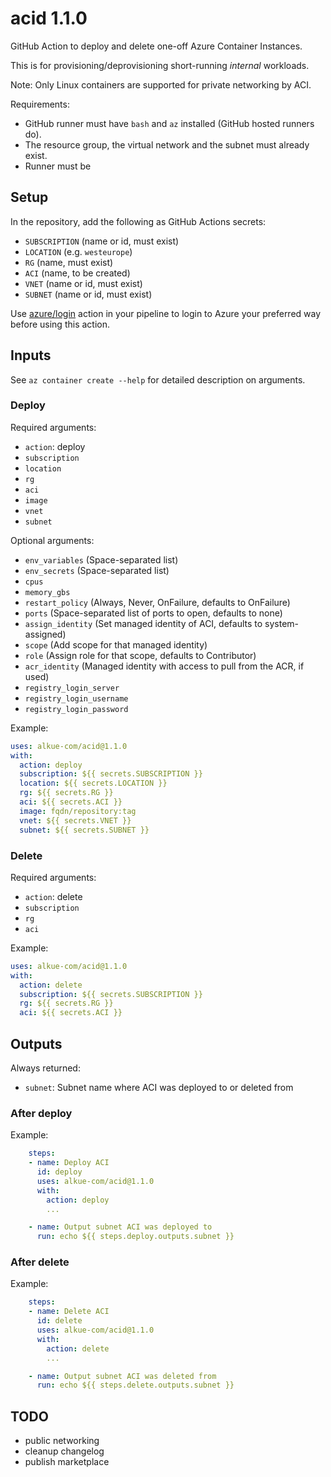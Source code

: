 # acid 1.1.0

GitHub Action to deploy and delete one-off Azure Container Instances.

This is for provisioning/deprovisioning short-running *internal* workloads.

Note: Only Linux containers are supported for private networking by ACI.

Requirements:
- GitHub runner must have `bash` and `az` installed (GitHub hosted runners do).
- The resource group, the virtual network and the subnet must already exist.
- Runner must be

## Setup

In the repository, add the following as GitHub Actions secrets:

- `SUBSCRIPTION` (name or id, must exist)
- `LOCATION` (e.g. `westeurope`)
- `RG` (name, must exist)
- `ACI` (name, to be created)
- `VNET` (name or id, must exist)
- `SUBNET` (name or id, must exist)

Use [azure/login](https://github.com/Azure/login) action in your pipeline
to login to Azure your preferred way before using this action.

## Inputs

See `az container create --help` for detailed description on arguments.

### Deploy

Required arguments:

- `action`: deploy
- `subscription`
- `location`
- `rg`
- `aci`
- `image`
- `vnet`
- `subnet`

Optional arguments:

- `env_variables` (Space-separated list)
- `env_secrets` (Space-separated list)
- `cpus`
- `memory_gbs`
- `restart_policy` (Always, Never, OnFailure, defaults to OnFailure)
- `ports` (Space-separated list of ports to open, defaults to none)
- `assign_identity` (Set managed identity of ACI, defaults to system-assigned)
- `scope` (Add scope for that managed identity)
- `role` (Assign role for that scope, defaults to Contributor)
- `acr_identity` (Managed identity with access to pull from the ACR, if used)
- `registry_login_server`
- `registry_login_username`
- `registry_login_password`

Example:

```yaml
uses: alkue-com/acid@1.1.0
with:
  action: deploy
  subscription: ${{ secrets.SUBSCRIPTION }}
  location: ${{ secrets.LOCATION }}
  rg: ${{ secrets.RG }}
  aci: ${{ secrets.ACI }}
  image: fqdn/repository:tag
  vnet: ${{ secrets.VNET }}
  subnet: ${{ secrets.SUBNET }}
```

### Delete

Required arguments:

- `action`: delete
- `subscription`
- `rg`
- `aci`

Example:

```yaml
uses: alkue-com/acid@1.1.0
with:
  action: delete
  subscription: ${{ secrets.SUBSCRIPTION }}
  rg: ${{ secrets.RG }}
  aci: ${{ secrets.ACI }}
```

## Outputs

Always returned:

- `subnet`: Subnet name where ACI was deployed to or deleted from

### After deploy

Example:

```yaml
    steps:
    - name: Deploy ACI
      id: deploy
      uses: alkue-com/acid@1.1.0
      with:
        action: deploy
        ...

    - name: Output subnet ACI was deployed to
      run: echo ${{ steps.deploy.outputs.subnet }}
```

### After delete

Example:

```yaml
    steps:
    - name: Delete ACI
      id: delete
      uses: alkue-com/acid@1.1.0
      with:
        action: delete
        ...

    - name: Output subnet ACI was deleted from
      run: echo ${{ steps.delete.outputs.subnet }}
```

## TODO

- public networking
- cleanup changelog
- publish marketplace
